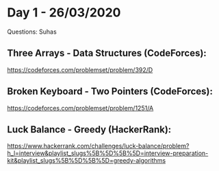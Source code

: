 # Day 1 - 26/03/2020

Questions: Suhas

## Three Arrays - Data Structures (CodeForces):
https://codeforces.com/problemset/problem/392/D

## Broken Keyboard - Two Pointers (CodeForces):
https://codeforces.com/problemset/problem/1251/A

## Luck Balance - Greedy (HackerRank):
https://www.hackerrank.com/challenges/luck-balance/problem?h_l=interview&playlist_slugs%5B%5D%5B%5D=interview-preparation-kit&playlist_slugs%5B%5D%5B%5D=greedy-algorithms